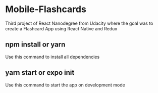 # Mobile-Flashcards
Third project of React Nanodegree from Udacity where the goal was to create a Flashcard App using React Native and Redux

## npm install or yarn
Use this command to install all dependencies 

## yarn start or expo init
Use this command to start the app on development mode
